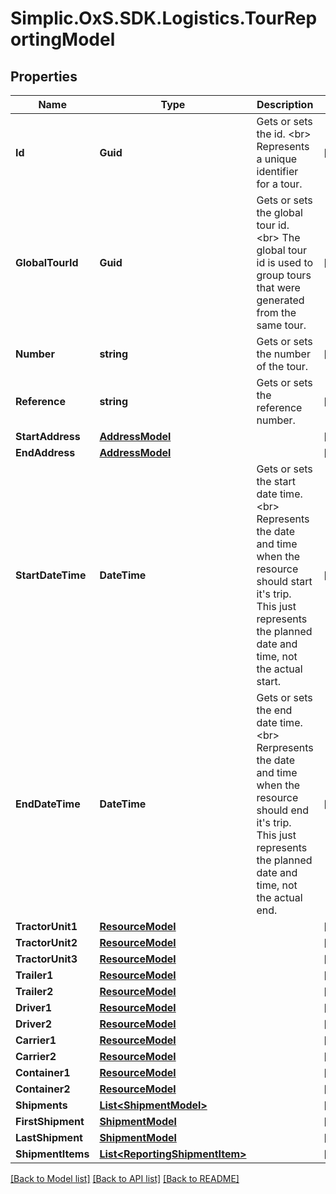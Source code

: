 # Simplic.OxS.SDK.Logistics.TourReportingModel

## Properties

Name | Type | Description | Notes
------------ | ------------- | ------------- | -------------
**Id** | **Guid** | Gets or sets the id.  &lt;br&gt;  Represents a unique identifier for a tour.   | [optional] 
**GlobalTourId** | **Guid** | Gets or sets the global tour id.  &lt;br&gt;  The global tour id is used to group tours that were generated from the same tour.   | [optional] 
**Number** | **string** | Gets or sets the number of the tour. | [optional] 
**Reference** | **string** | Gets or sets the reference number. | [optional] 
**StartAddress** | [**AddressModel**](AddressModel.md) |  | [optional] 
**EndAddress** | [**AddressModel**](AddressModel.md) |  | [optional] 
**StartDateTime** | **DateTime** | Gets or sets the start date time.  &lt;br&gt;  Represents the date and time when the resource should start it&#39;s trip.    This just represents the planned date and time, not the actual start. | [optional] 
**EndDateTime** | **DateTime** | Gets or sets the end date time.  &lt;br&gt;  Rerpresents the date and time when the resource should end it&#39;s trip.    This just represents the planned date and time, not the actual end. | [optional] 
**TractorUnit1** | [**ResourceModel**](ResourceModel.md) |  | [optional] 
**TractorUnit2** | [**ResourceModel**](ResourceModel.md) |  | [optional] 
**TractorUnit3** | [**ResourceModel**](ResourceModel.md) |  | [optional] 
**Trailer1** | [**ResourceModel**](ResourceModel.md) |  | [optional] 
**Trailer2** | [**ResourceModel**](ResourceModel.md) |  | [optional] 
**Driver1** | [**ResourceModel**](ResourceModel.md) |  | [optional] 
**Driver2** | [**ResourceModel**](ResourceModel.md) |  | [optional] 
**Carrier1** | [**ResourceModel**](ResourceModel.md) |  | [optional] 
**Carrier2** | [**ResourceModel**](ResourceModel.md) |  | [optional] 
**Container1** | [**ResourceModel**](ResourceModel.md) |  | [optional] 
**Container2** | [**ResourceModel**](ResourceModel.md) |  | [optional] 
**Shipments** | [**List&lt;ShipmentModel&gt;**](ShipmentModel.md) |  | [optional] 
**FirstShipment** | [**ShipmentModel**](ShipmentModel.md) |  | [optional] 
**LastShipment** | [**ShipmentModel**](ShipmentModel.md) |  | [optional] 
**ShipmentItems** | [**List&lt;ReportingShipmentItem&gt;**](ReportingShipmentItem.md) |  | [optional] 

[[Back to Model list]](../README.md#documentation-for-models) [[Back to API list]](../README.md#documentation-for-api-endpoints) [[Back to README]](../README.md)

